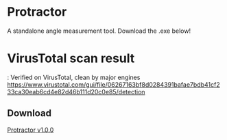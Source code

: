 
# Protractor
A standalone angle measurement tool. Download the .exe below!

# VirusTotal scan result
: Verified on VirusTotal, clean by major engines
https://www.virustotal.com/gui/file/06267163bf8d0284391bafae7bdb41cf233ca30eab6cd4e82d46b111d20c0e85/detection

## Download
[Protractor v1.0.0]([링크])

